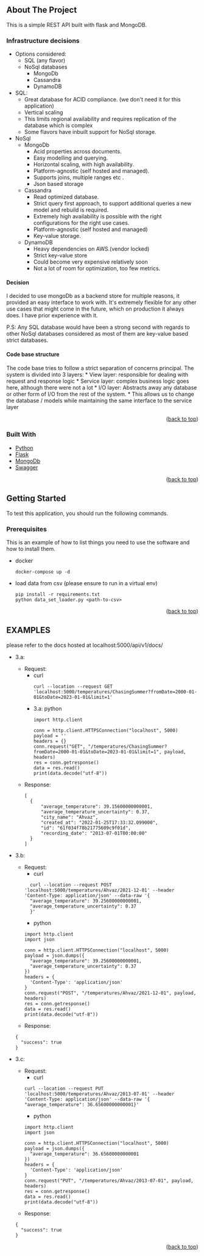 
<!-- ABOUT THE PROJECT -->
## About The Project


This is a simple REST API built with flask and MongoDB.

### Infrastructure decisions
  * Options considered:
    * SQL (any flavor)
    * NoSql databases
      * MongoDb
      * Cassandra
      * DynamoDB
  * SQL:
    * Great database for ACID compliance. (we don't need it for this application)
    * Vertical scaling 
    * This limits regional availability and requires replication of the database which is complex
    * Some flavors have inbuilt support for NoSql storage.
  * NoSql
    * MongoDb
      * Acid properties across documents.
      * Easy modelling and querying.
      * Horizontal scaling, with high availability.
      * Platform-agnostic (self hosted and managed).
      * Supports joins, multiple ranges etc .
      * Json based storage
    * Cassandra
      * Read optimized database.
      * Strict query first approach, to support additional queries a new model and rebuild is required.
      * Extremely high availability is possible with the right configurations for the right use cases.
      * Platform-agnostic (self hosted and managed)
      * Key-value storage.
    * DynamoDB
      * Heavy dependencies on AWS.(vendor locked)
      * Strict key-value store
      * Could become very expensive relatively soon
      * Not a lot of room for optimization, too few metrics.

  #### Decision
  I decided to use mongoDb as a backend store for multiple reasons, it provided an easy interface to work with.
  It's extremely flexible for any other use cases that might come in the future, which on production it always does.
  I have prior experience with it. 

  P.S: Any SQL database would have been a strong second with regards to other NoSql databases considered as most of them are key-value based strict databases. 

  #### Code base structure
  The code base tries to follow a strict separation of concerns principal.
  The system is divided into 3 layers:
    * View layer: responsible for dealing with request and response logic
    * Service layer: complex business logic goes here, although there were not a lot
    * I/O layer: Abstracts away any database or other form of I/O from the rest of the system.
      * This allows us to change the database / models while maintaining the same interface to the service layer

<p align="right">(<a href="#top">back to top</a>)</p>



### Built With

* [Python](https://python.org)
* [Flask](https://flask.palletsprojects.com/en/2.0.x/)
* [MongoDb](https://www.mongodb.com)
* [Swagger](https://swagger.io)

<p align="right">(<a href="#top">back to top</a>)</p>



<!-- GETTING STARTED -->
## Getting Started

To test this application, you should run the following commands.


### Prerequisites

This is an example of how to list things you need to use the software and how to install them.
* docker
  ```
  docker-compose up -d 
  ```
* load data from csv (please ensure to run in a virtual env)
  ```
  pip install -r requirements.txt
  python data_set_loader.py <path-to-csv> 
  ```

<p align="right">(<a href="#top">back to top</a>)</p>


<!-- EXAMPLES -->
## EXAMPLES

please refer to the docs hosted at localhost:5000/api/v1/docs/
* 3.a:
  * Request:
    * curl
      ```
      curl --location --request GET 'localhost:5000/temperatures/ChasingSummer?fromDate=2000-01-01&toDate=2023-01-01&limit=1'
      ```
    * 3.a: python
      ```
      import http.client

      conn = http.client.HTTPSConnection("localhost", 5000)
      payload = ''
      headers = {}
      conn.request("GET", "/temperatures/ChasingSummer?fromDate=2000-01-01&toDate=2023-01-01&limit=1", payload, headers)
      res = conn.getresponse()
      data = res.read()
      print(data.decode("utf-8"))
      ```
  * Response:
    ```
    [
      {
          "average_temperature": 39.15600000000001,
          "average_temperature_uncertainty": 0.37,
          "city_name": "Ahvaz",
          "created_at": "2022-01-25T17:33:32.099000",
          "id": "61f034f78b21775609c9f01d",
          "recording_date": "2013-07-01T00:00:00"
      }
    ]
    ```

* 3.b:
  * Request:
    * curl
    ```
      curl --location --request POST 'localhost:5000/temperatures/Ahvaz/2021-12-01' --header 'Content-Type: application/json' --data-raw '{
      "average_temperature": 39.25600000000001,
      "average_temperature_uncertainty": 0.37
      }'
    ```
    * python
    ```
    import http.client
    import json

    conn = http.client.HTTPSConnection("localhost", 5000)
    payload = json.dumps({
      "average_temperature": 39.25600000000001,
      "average_temperature_uncertainty": 0.37
    })
    headers = {
      'Content-Type': 'application/json'
    }
    conn.request("POST", "/temperatures/Ahvaz/2021-12-01", payload, headers)
    res = conn.getresponse()
    data = res.read()
    print(data.decode("utf-8"))
    ```
  * Response:
  ```
  {
    "success": true
  }
  ```
* 3.c:
  * Request:
    * curl
    ```
    curl --location --request PUT 'localhost:5000/temperatures/Ahvaz/2013-07-01' --header 'Content-Type: application/json' --data-raw '{
    "average_temperature": 36.65600000000001}'
    ```
    * python
    ```
    import http.client
    import json

    conn = http.client.HTTPSConnection("localhost", 5000)
    payload = json.dumps({
      "average_temperature": 36.65600000000001
    })
    headers = {
      'Content-Type': 'application/json'
    }
    conn.request("PUT", "/temperatures/Ahvaz/2013-07-01", payload, headers)
    res = conn.getresponse()
    data = res.read()
    print(data.decode("utf-8"))
    ```
  * Response:
  ```
  {
    "success": true
  }
  ```



<p align="right">(<a href="#top">back to top</a>)</p>



